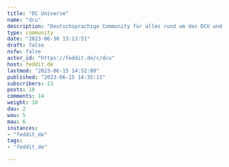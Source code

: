 ```yaml
---
title: "DC Universe" 
name: "dcu"
description: "Deutschsprachige Community für alles rund um das DCU und DC Comics.Regeln:1) Thema muss zu DC passen2) kein Marvel-only Content"
type: community
date: "2023-06-30 13:13:51"
draft: false
nsfw: false
actor_id: "https://feddit.de/c/dcu"
host: feddit.de
lastmod: "2023-06-15 14:52:00"
published: "2023-06-15 14:35:11"
subscribers: 13
posts: 10
comments: 14
weight: 10
dau: 2
wau: 5
mau: 6
instances:
- "feddit_de"
tags: 
- "feddit_de"

---
```

